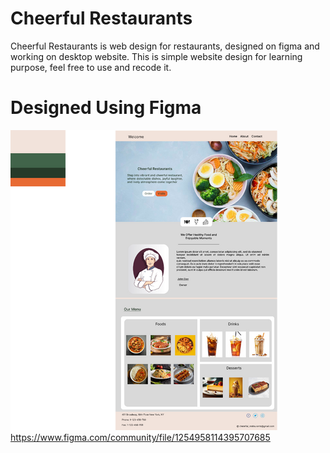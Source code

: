 # Cheerful Restaurants
 Cheerful Restaurants is web design for restaurants, designed on figma and working on desktop website. This is simple website design for learning purpose, feel free to use and recode it.

 # Designed Using Figma
 ![Screenshot](./assets/Sample.png)
 https://www.figma.com/community/file/1254958114395707685
